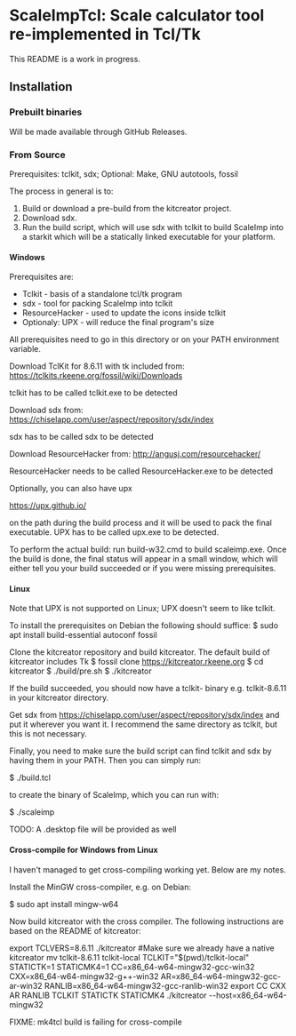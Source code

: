 # ScaleImpTcl: Scale calculator tool re-implemented in Tcl/Tk
This README is a work in progress.

## Installation

### Prebuilt binaries
Will be made available through GitHub Releases.

### From Source

Prerequisites: tclkit, sdx; Optional: Make, GNU autotools, fossil

The process in general is to:
1. Build or download a pre-build from the kitcreator project.
2. Download sdx.
2. Run the build script, which will use sdx with tclkit to build ScaleImp into
a starkit which will be a statically linked executable for your platform.

#### Windows

Prerequisites are:
* Tclkit - basis of a standalone tcl/tk program
* sdx - tool for packing ScaleImp into tclkit
* ResourceHacker - used to update the icons inside tclkit
* Optionaly: UPX - will reduce the final program's size

All prerequisites need to go in this directory or on your PATH environment
variable.

Download TclKit for 8.6.11 with tk included from:
https://tclkits.rkeene.org/fossil/wiki/Downloads

tclkit has to be called tclkit.exe to be detected

Download sdx from:
https://chiselapp.com/user/aspect/repository/sdx/index

sdx has to be called sdx to be detected

Download ResourceHacker from:
http://angusj.com/resourcehacker/

ResourceHacker needs to be called ResourceHacker.exe to be detected

Optionally, you can also have upx

https://upx.github.io/

on the path during the build process and it will be used to pack the final
executable. UPX has to be called upx.exe to be detected.

To perform the actual build: run build-w32.cmd to build scaleimp.exe. Once the
build is done, the final status will appear in a small window, which will either
tell you your build succeeded or if you were missing prerequisites.

#### Linux

Note that UPX is not supported on Linux; UPX doesn't seem to like tclkit.

To install the prerequisites on Debian the following should suffice:
$ sudo apt install build-essential autoconf fossil

Clone the kitcreator repository and build kitcreator. The default build of
kitcreator includes Tk
$ fossil clone https://kitcreator.rkeene.org
$ cd kitcreator
$ ./build/pre.sh
$ ./kitcreator

If the build succeeded, you should now have a tclkit-<version> binary e.g.
tclkit-8.6.11 in your kitcreator directory.

Get sdx from https://chiselapp.com/user/aspect/repository/sdx/index and put it
wherever you want it. I recommend the same directory as tclkit, but this is not
necessary.

Finally, you need to make sure the build script can find tclkit and sdx by 
having them in your PATH. Then you can simply run:

$ ./build.tcl

to create the binary of ScaleImp, which you can run with:

$ ./scaleimp

TODO: A .desktop file will be provided as well

#### Cross-compile for Windows from Linux
I haven't managed to get cross-compiling working yet. Below are my notes.

Install the MinGW cross-compiler, e.g. on Debian:

$ sudo apt install mingw-w64

Now build kitcreator with the cross compiler. The following instructions are
based on the README of kitcreator:

export TCLVERS=8.6.11
./kitcreator #Make sure we already have a native kitcreator
mv tclkit-8.6.11 tclkit-local
TCLKIT="$(pwd)/tclkit-local"
STATICTK=1
STATICMK4=1
CC=x86\_64-w64-mingw32-gcc-win32
CXX=x86\_64-w64-mingw32-g++-win32
AR=x86\_64-w64-mingw32-gcc-ar-win32
RANLIB=x86\_64-w64-mingw32-gcc-ranlib-win32
export CC CXX AR RANLIB TCLKIT STATICTK STATICMK4
./kitcreator --host=x86\_64-w64-mingw32

FIXME: mk4tcl build is failing for cross-compile
